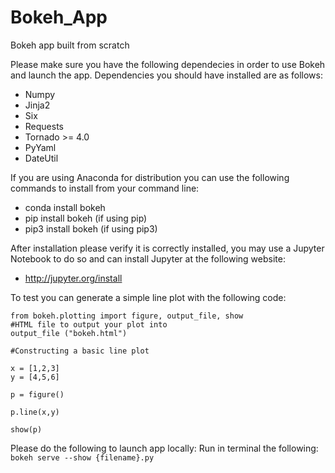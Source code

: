 # Bokeh_App
Bokeh app built from scratch

Please make sure you have the following dependecies in order to use Bokeh and launch the app.  Dependencies you should have installed are as follows:
 - Numpy
 - Jinja2
 - Six
 - Requests
 - Tornado >= 4.0
 - PyYaml
 - DateUtil

 If you are using Anaconda for distribution you can use the following commands to install from your command line:
  - conda install bokeh
  - pip install bokeh (if using pip)
  - pip3 install bokeh (if using pip3)

  After installation please verify it is correctly installed, you may use a Jupyter Notebook to do so and can install Jupyter at the following website:
  - http://jupyter.org/install
  
 To test you can generate a simple line plot with the following code: 
```
from bokeh.plotting import figure, output_file, show
#HTML file to output your plot into
output_file ("bokeh.html")

#Constructing a basic line plot

x = [1,2,3]
y = [4,5,6]

p = figure()

p.line(x,y)

show(p)
```


Please do the following to launch app locally:
Run in terminal the following: 
```bokeh serve --show {filename}.py```
